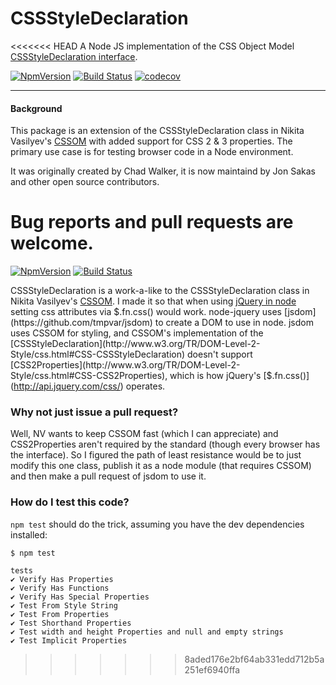 # CSSStyleDeclaration

<<<<<<< HEAD
A Node JS implementation of the CSS Object Model [CSSStyleDeclaration interface](https://www.w3.org/TR/cssom-1/#the-cssstyledeclaration-interface).

[![NpmVersion](https://img.shields.io/npm/v/cssstyle.svg)](https://www.npmjs.com/package/cssstyle) [![Build Status](https://travis-ci.org/jsdom/cssstyle.svg?branch=master)](https://travis-ci.org/jsdom/cssstyle) [![codecov](https://codecov.io/gh/jsdom/cssstyle/branch/master/graph/badge.svg)](https://codecov.io/gh/jsdom/cssstyle)

---

#### Background

This package is an extension of the CSSStyleDeclaration class in Nikita Vasilyev's [CSSOM](https://github.com/NV/CSSOM) with added support for CSS 2 & 3 properties. The primary use case is for testing browser code in a Node environment. 

It was originally created by Chad Walker, it is now maintaind by Jon Sakas and other open source contributors.

Bug reports and pull requests are welcome.
=======
[![NpmVersion](https://img.shields.io/npm/v/cssstyle.svg)](https://www.npmjs.com/package/cssstyle) [![Build Status](https://travis-ci.org/jsakas/CSSStyleDeclaration.svg?branch=master)](https://travis-ci.org/jsakas/CSSStyleDeclaration)

CSSStyleDeclaration is a work-a-like to the CSSStyleDeclaration class in Nikita Vasilyev's [CSSOM](https://github.com/NV/CSSOM). I made it so that when using [jQuery in node](https://github.com/tmtk75/node-jquery) setting css attributes via $.fn.css() would work. node-jquery uses [jsdom](https://github.com/tmpvar/jsdom) to create a DOM to use in node. jsdom uses CSSOM for styling, and CSSOM's implementation of the [CSSStyleDeclaration](http://www.w3.org/TR/DOM-Level-2-Style/css.html#CSS-CSSStyleDeclaration) doesn't support [CSS2Properties](http://www.w3.org/TR/DOM-Level-2-Style/css.html#CSS-CSS2Properties), which is how jQuery's [$.fn.css()](http://api.jquery.com/css/) operates.

### Why not just issue a pull request?

Well, NV wants to keep CSSOM fast (which I can appreciate) and CSS2Properties aren't required by the standard (though every browser has the interface). So I figured the path of least resistance would be to just modify this one class, publish it as a node module (that requires CSSOM) and then make a pull request of jsdom to use it.

### How do I test this code?

`npm test` should do the trick, assuming you have the dev dependencies installed:

```
$ npm test

tests
✔ Verify Has Properties
✔ Verify Has Functions
✔ Verify Has Special Properties
✔ Test From Style String
✔ Test From Properties
✔ Test Shorthand Properties
✔ Test width and height Properties and null and empty strings
✔ Test Implicit Properties
```
>>>>>>> 8aded176e2bf64ab331edd712b5a251ef6940ffa
